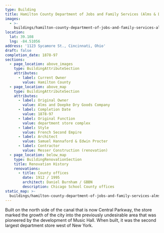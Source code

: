 ```yaml
---
type: Building
title: Hamilton County Department of Jobs and Family Services (Alms & Doepke Bldg.)
images:
  - >-
    buildings/hamilton-county-department-of-jobs-and-family-services-alms-and-doepke-bldg/hamilton-county-department-of-jobs-and-family-services-alms-and-doepke-bldg-0_fjryul
location:
  lat: 39.108
  lng: -84.51056
address: '1123 Sycamore St., Cincinnati, Ohio'
draft: false
completion_date: 1878-97
sections:
  - page_location: above_images
    type: BuildingAttributeSection
    attributes:
      - label: Current Owner
        value: Hamilton County
  - page_location: above_map
    type: BuildingAttributeSection
    attributes:
      - label: Original Owner
        value: Alms and Doepke Dry Goods Company
      - label: Completion Date
        value: 1878-97
      - label: Original Function
        value: department store complex
      - label: Style
        value: French Second Empire
      - label: Architect
        value: Samuel Hannaford & Edwin Procter
      - label: Contractor
        value: Messer Construction (renovation)
  - page_location: below_map
    type: BuildingRenovationSection
    title: Renovation History
    renovations:
      - title: County offices
        date: 1912 / 1995
        architect: Daniel Burnham / GBBN
        description: Chicago School County offices
static_map: >-
  buildings/hamilton-county-department-of-jobs-and-family-services-alms-and-doepke-bldg/static-map_fjinym
---
```


Built on the north side of the canal that is now Central Parkway, the store marked the growth of the city into the previously undesirable area that was pioneered by the development of Music Hall. When built, it was the second largest department store west of New York.
